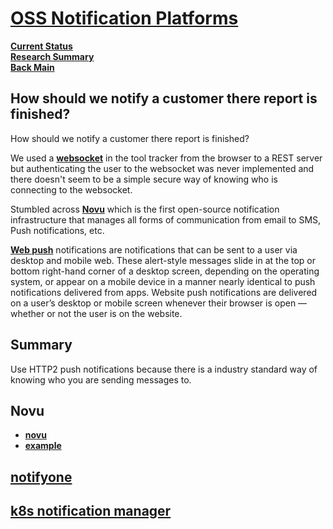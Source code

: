 # **[OSS Notification Platforms](https://novu.co/)**

**[Current Status](../../development/status/weekly/current_status.md)**\
**[Research Summary](./research_summary.md)**\
**[Back Main](../../README.md)**

## How should we notify a customer there report is finished?

How should we notify a customer there report is finished?

We used a **[websocket](https://www.pubnub.com/guides/websockets/)** in the tool tracker from the browser to a REST server but authenticating the user to the websocket was never implemented and there doesn't seem to be a simple secure way of knowing who is connecting to the websocket.

Stumbled across **[Novu](https://novu.co/)** which is the first open-source notification infrastructure that manages all forms of communication from email to SMS, Push notifications, etc.

**[Web push](../a_l/application_architecture/web_push.md)** notifications are notifications that can be sent to a user via desktop and mobile web. These alert-style messages slide in at the top or bottom right-hand corner of a desktop screen, depending on the operating system, or appear on a mobile device in a manner nearly identical to push notifications delivered from apps. Website push notifications are delivered on a user’s desktop or mobile screen whenever their browser is open — whether or not the user is on the website.

## Summary

Use HTTP2 push notifications because there is a industry standard way of knowing who you are sending messages to.

## Novu

- **[novu](https://novu.co/)**
- **[example](https://dev.to/novu/how-to-add-in-app-notifications-to-any-web-app-1b4n)**

## **[notifyone](https://medium.com/@prashantmishra_61952/introducing-notifyone-the-ultimate-open-source-notification-system-c9aeb81ba292)**

## **[k8s notification manager](https://github.com/kubesphere/notification-manager)**
